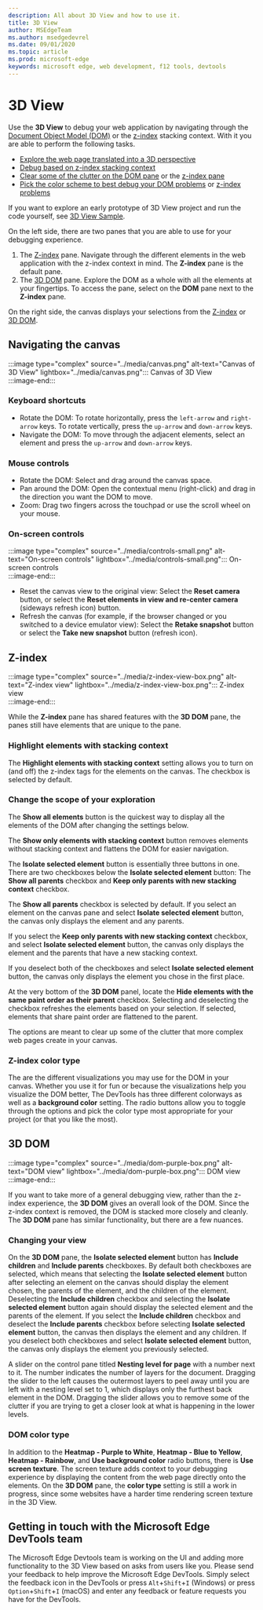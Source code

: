 ```yaml
---
description: All about 3D View and how to use it.
title: 3D View
author: MSEdgeTeam
ms.author: msedgedevrel
ms.date: 09/01/2020
ms.topic: article
ms.prod: microsoft-edge
keywords: microsoft edge, web development, f12 tools, devtools
---
```


# 3D View  

Use the **3D View** to debug your web application by navigating through the [Document Object Model (DOM)][MDNDocumentObjectModel] or the [z-index][MDNZIndex] stacking context.  With it you are able to perform the following tasks.  

*   [Explore the web page translated into a 3D perspective](#3d-dom)  
*   [Debug based on z-index stacking context](#z-index)  
*   [Clear some of the clutter on the DOM pane](#changing-your-view) or the [z-index pane](#change-the-scope-of-your-exploration)  
*   [Pick the color scheme to best debug your DOM problems](#dom-color-type) or [z-index problems](#z-index-color-type)  

If you want to explore an early prototype of 3D View project and run the code yourself, see [3D View Sample][GithubMicrosoftedgeDevtoolssamples3dview].   

On the left side, there are two panes that you are able to use for your debugging experience.  

1.  The [Z-index](#z-index) pane.  Navigate through the different elements in the web application with the z-index context in mind.  The **Z-index** pane is the default pane.  
1.  The [3D DOM](#3d-dom) pane.  Explore the DOM as a whole with all the elements at your fingertips.  To access the pane, select on the **DOM** pane next to the **Z-index** pane.  
    
On the right side, the canvas displays your selections from the [Z-index](#z-index) or [3D DOM](#3d-dom).  

## Navigating the canvas  

:::image type="complex" source="../media/canvas.png" alt-text="Canvas of 3D View" lightbox="../media/canvas.png":::
   Canvas of 3D View  
:::image-end:::  

### Keyboard shortcuts  

*   Rotate the DOM:  To rotate horizontally, press the `left-arrow` and `right-arrow` keys.  To rotate vertically, press the `up-arrow` and `down-arrow` keys.  
*   Navigate the DOM:  To move through the adjacent elements, select an element and press the `up-arrow` and `down-arrow` keys.  

### Mouse controls  

*   Rotate the DOM:  Select and drag around the canvas space.  
*   Pan around the DOM:  Open the contextual menu \(right-click\) and drag in the direction you want the DOM to move.  
*   Zoom:  Drag two fingers across the touchpad or use the scroll wheel on your mouse.  

### On-screen controls  

:::image type="complex" source="../media/controls-small.png" alt-text="On-screen controls" lightbox="../media/controls-small.png":::
   On-screen controls  
:::image-end:::  

*   Reset the canvas view to the original view:  Select the **Reset camera** button, or select the **Reset elements in view and re-center camera** \(sideways refresh icon\) button.  
*   Refresh the canvas \(for example, if the browser changed or you switched to a device emulator view\):  Select the **Retake snapshot** button or select the **Take new snapshot** button \(refresh icon\).  

## Z-index  

:::image type="complex" source="../media/z-index-view-box.png" alt-text="Z-index view" lightbox="../media/z-index-view-box.png":::
   Z-index view  
:::image-end:::  

While the **Z-index** pane has shared features with the **3D DOM** pane, the panes still have elements that are unique to the pane.  

### Highlight elements with stacking context  

The **Highlight elements with stacking context** setting allows you to turn on \(and off\) the z-index tags for the elements on the canvas.  The checkbox is selected by default.  

### Change the scope of your exploration  

The **Show all elements** button is the quickest way to display all the elements of the DOM after changing the settings below.  

The **Show only elements with stacking context** button removes elements without stacking context and flattens the DOM for easier navigation.  

The **Isolate selected element** button is essentially three buttons in one.  There are two checkboxes below the **Isolate selected element** button:  The **Show all parents** checkbox and **Keep only parents with new stacking context** checkbox.  

The **Show all parents** checkbox is selected by default.  If you select an element on the canvas pane and select **Isolate selected element** button, the canvas only displays the element and any parents.  

If you select the **Keep only parents with new stacking context** checkbox, and select **Isolate selected element** button, the canvas only displays the element and the parents that have a new stacking context.  

If you deselect both of the checkboxes and select **Isolate selected element** button, the canvas only displays the element you chose in the first place.  

At the very bottom of the **3D DOM** panel, locate the **Hide elements with the same paint order as their parent** checkbox.  Selecting and deselecting the checkbox refreshes the elements based on your selection.  If selected, elements that share paint order are flattened to the parent.  

The options are meant to clear up some of the clutter that more complex web pages create in your canvas.  

### Z-index color type  

The are the different visualizations you may use for the DOM in your canvas.  Whether you use it for fun or because the visualizations help you visualize the DOM better, The DevTools has three different colorways as well as a **background color** setting.  The radio buttons allow you to toggle through the options and pick the color type most appropriate for your project \(or that you like the most\).  

## 3D DOM  

:::image type="complex" source="../media/dom-purple-box.png" alt-text="DOM view" lightbox="../media/dom-purple-box.png":::
   DOM view  
:::image-end:::  

If you want to take more of a general debugging view, rather than the z-index experience, the **3D DOM** gives an overall look of the DOM.  Since the z-index context is removed, the DOM is stacked more closely and cleanly.  The **3D DOM** pane has similar functionality, but there are a few nuances.  

### Changing your view  

On the **3D DOM** pane, the **Isolate selected element** button has **Include children** and **Include parents** checkboxes.  By default both checkboxes are selected, which means that selecting the **Isolate selected element** button after selecting an element on the canvas should display the element chosen, the parents of the element, and the children of the element.  Deselecting the **Include children** checkbox and selecting the **Isolate selected element** button again should display the selected element and the parents of the element.  If you select the **Include children** checkbox and deselect the **Include parents** checkbox before selecting **Isolate selected element** button, the canvas then displays the element and any children.  If you deselect both checkboxes and select **Isolate selected element** button, the canvas only displays the element you previously selected.  

A slider on the control pane titled **Nesting level for page** with a number next to it.  The number indicates the number of layers for the document.  Dragging the slider to the left causes the outermost layers to peel away until you are left with a nesting level set to 1, which displays only the furthest back element in the DOM.  Dragging the slider allows you to remove some of the clutter if you are trying to get a closer look at what is happening in the lower levels.  

### DOM color type  

In addition to the **Heatmap - Purple to White**, **Heatmap - Blue to Yellow**, **Heatmap - Rainbow**, and **Use background color** radio buttons, there is **Use screen texture**.  The screen texture adds context to your debugging experience by displaying the content from the web page directly onto the elements.  On the **3D DOM** pane, the  **color type** setting is still a work in progress, since some websites have a harder time rendering screen texture in the 3D View.  

## Getting in touch with the Microsoft Edge DevTools team

The Microsoft Edge Devtools team is working on the UI and adding more functionality to the 3D View based on asks from users like you.  Please send your feedback to help improve the Microsoft Edge DevTools.  Simply select the feedback icon in the DevTools or press `Alt`+`Shift`+`I` \(Windows\) or press `Option`+`Shift`+`I` \(macOS\) and enter any feedback or feature requests you have for the DevTools.  

<!-- links -->  

[GithubMicrosoftedgeDevtoolssamples3dview]: https://github.com/MicrosoftEdge/DevToolsSamples/tree/master/3DView "Microsoft Edge DevTools 3D View - MicrosoftEdge/DevToolsSamples | GitHub"  

[MDNDocumentObjectModel]: https://developer.mozilla.org/docs/Web/API/Document_Object_Model "Document Object Model (DOM) | MDN"  
[MDNZIndex]: https://developer.mozilla.org/docs/Web/CSS/z-index "z-index | MDN"  

